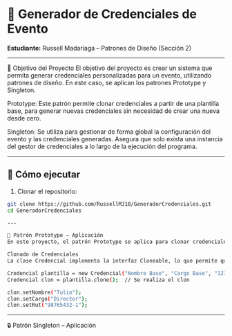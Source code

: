# 🪪 Generador de Credenciales de Evento  
**Estudiante:** Russell Madariaga – Patrones de Diseño (Sección 2)

---

🎯 Objetivo del Proyecto
El objetivo del proyecto es crear un sistema que permita generar credenciales personalizadas para un evento, utilizando patrones de diseño. En este caso, se aplican los patrones Prototype y Singleton.

Prototype: Este patrón permite clonar credenciales a partir de una plantilla base, para generar nuevas credenciales sin necesidad de crear una nueva desde cero.

Singleton: Se utiliza para gestionar de forma global la configuración del evento y las credenciales generadas. Asegura que solo exista una instancia del gestor de credenciales a lo largo de la ejecución del programa.

---

## 🚀 Cómo ejecutar

1. Clonar el repositorio:
```bash
git clone https://github.com/RussellMJ10/GeneradorCredenciales.git
cd GeneradorCredenciales

---

🧬 Patrón Prototype – Aplicación
En este proyecto, el patrón Prototype se aplica para clonar credenciales basadas en una plantilla existente.

Clonado de Credenciales
La clase Credencial implementa la interfaz Cloneable, lo que permite que las credenciales puedan ser clonadas de forma sencilla.

Credencial plantilla = new Credencial("Nombre Base", "Cargo Base", "12345678-9");
Credencial clon = plantilla.clone();  // Se realiza el clon

clon.setNombre("Tulio");
clon.setCargo("Director");
clon.setRut("98765432-1");
```

---

🔒 Patrón Singleton – Aplicación
